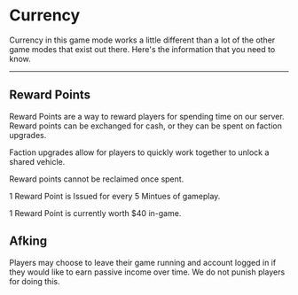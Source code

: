 # Currency
Currency in this game mode works a little different than a lot of the other game modes that exist out there. Here's the information that you need to know.

---

## Reward Points
Reward Points are a way to reward players for spending time on our server. Reward points can be exchanged for cash, or they can be spent on faction upgrades. 

Faction upgrades allow for players to quickly work together to unlock a shared vehicle.

Reward points cannot be reclaimed once spent.

1 Reward Point is Issued for every 5 Mintues of gameplay.

1 Reward Point is currently worth $40 in-game.


## Afking
Players may choose to leave their game running and account logged in if they would like to earn passive income over time. We do not punish players for doing this.

